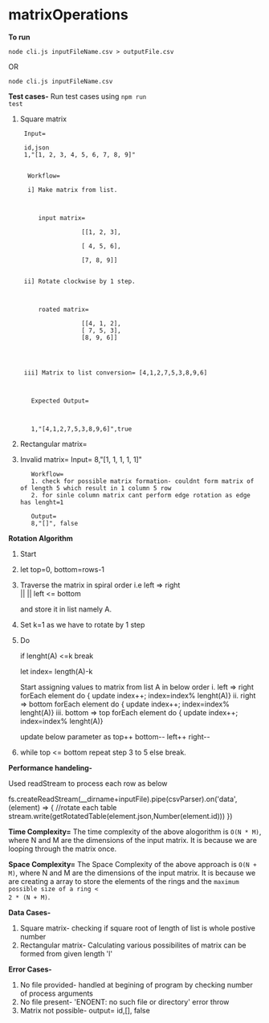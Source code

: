 # matrixOperations

**To run**

<code>node cli.js inputFileName.csv > outputFile.csv</code>

OR

<code>node cli.js inputFileName.csv</code>

**Test cases-**
Run test cases using
<code>npm run test</code>

1. Square matrix 

		Input=
		
		id,json
		1,"[1, 2, 3, 4, 5, 6, 7, 8, 9]"
		

		 Workflow=

		 i] Make matrix from list.

		  

			input matrix=	

						[[1, 2, 3],

						[ 4, 5, 6], 

						[7, 8, 9]]

		
		ii] Rotate clockwise by 1 step.

		

			roated matrix=	

						[[4, 1, 2],
						[ 7, 5, 3], 
						[8, 9, 6]]
		



		iii] Matrix to list conversion= [4,1,2,7,5,3,8,9,6]



		  Expected Output=

		

		  1,"[4,1,2,7,5,3,8,9,6]",true

		
 

2. Rectangular matrix=

3. Invalid matrix=
		  Input=
		  8,"[1, 1, 1, 1, 1]"

		  Workflow=
		  1. check for possible matrix formation- couldnt form matrix of of length 5 which result in 1 column 5 row
		  2. for sinle column matrix cant perform edge rotation as edge has lenght=1

		  Output=
		  8,"[]", false


**Rotation Algorithm**
1. Start

2. let top=0, bottom=rows-1

3. Traverse the matrix in spiral order i.e
   left 	=>		right         
   ||				 ||
   left 	<=		bottom

   and store it in list namely A.

4. Set k=1 as we have to rotate by 1 step

5. Do

   if lenght(A) <=k break

   let index= length(A)-k   
   
   Start assigning values to matrix from list A in below order
   i. left => right   forEach element do { update index++; index=index% lenght(A)}
   ii. right => bottom forEach element do { update index++; index=index% lenght(A)}
   iii. bottom => top  forEach element do { update index++; index=index% lenght(A)}

   update below parameter as 
   top++
   bottom--
   left++
   right--

6. while top <= bottom repeat step 3 to 5 else break.
    


**Performance handeling-**

Used readStream to process each row as below

fs.createReadStream(__dirname+inputFile).pipe(csvParser).on('data', (element) => {
	//rotate each table
	stream.write(getRotatedTable(element.json,Number(element.id)))
})

**Time Complexity=**
The time complexity of the above alogorithm is <code>O(N * M)</code>, where N and M are the dimensions of the input matrix. It is because we are looping through the matrix once.

**Space Complexity=**
The Space Complexity of the above approach is <code>O(N + M)</code>, where N and M are the dimensions of the input matrix. It is because we are creating a array to store the elements of the rings and the <code>maximum possible size of a ring < 2 * (N + M)</code>.

	
**Data Cases-**

1. Square matrix- checking if square root of length of list is whole postive number
2. Rectangular matrix- Calculating various possibilites of matrix can be formed from given length 'l' 
   
**Error Cases-**
1. No file provided- handled at begining of program by checking number of process arguments
2. No file present- 'ENOENT: no such file or directory' error throw
3. Matrix not possible- output= id,[], false
